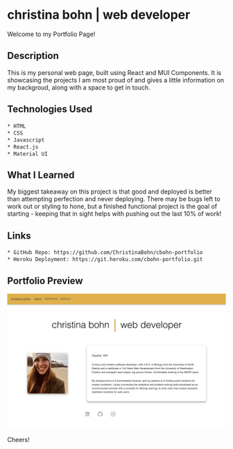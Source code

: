 # christina bohn | web developer

Welcome to my Portfolio Page!

## Description

This is my personal web page, built using React and MUI Components. It is showcasing the projects I am most proud of and gives a little information on my backgroud, along with a space to get in touch.

## Technologies Used

    * HTML
    * CSS
    * Javascript
    * React.js
    * Material UI

## What I Learned

My biggest takeaway on this project is that good and deployed is better than attempting perfection and never deploying. There may be bugs left to work out or styling to hone, but a finished functional project is the goal of starting - keeping that in sight helps with pushing out the last 10% of work!

## Links

    * GitHub Repo: https://github.com/ChristinaBohn/cbohn-portfolio
    * Heroku Deployment: https://git.heroku.com/cbohn-portfolio.git

## Portfolio Preview

![Portfolio Preview](images/preview-portfolio.png)

Cheers!
